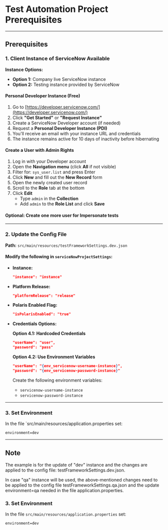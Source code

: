 # Test Automation Project Prerequisites

---
## Prerequisites

### 1. Client Instance of ServiceNow Available

**Instance Options:**
- **Option 1:** Company live ServiceNow instance
- **Option 2:** Testing instance provided by ServiceNow

#### Personal Developer Instance (Free)
1. Go to [https://developer.servicenow.com/](https://developer.servicenow.com/)
2. Click **"Get Started"** or **"Request Instance"**
3. Create a ServiceNow Developer account (if needed)
4. Request a **Personal Developer Instance (PDI)**
5. You'll receive an email with your instance URL and credentials
6. The instance remains active for 10 days of inactivity before hibernating

#### Create a User with Admin Rights
1. Log in with your Developer account
2. Open the **Navigation menu** (click **All** if not visible)
3. Filter for: `sys_user.list` and press Enter
4. Click **New** and fill out the **New Record** form
5. Open the newly created user record
6. Scroll to the **Role** tab at the bottom
7. Click **Edit**
   * Type `admin` in the **Collection**
   * Add `admin` to the **Role List** and click **Save**

#### Optional: Create one more user for Impersonate tests

---

### 2. Update the Config File

**Path:** `src/main/resources/testFrameworkSettings.dev.json`

#### Modify the following in `serviceNowProjectSettings`:

- **Instance:**
    ```json
    "instance": "instance"
    ```

- **Platform Release:**
    ```json
    "platformRelease": "release"
    ```

- **Polaris Enabled Flag:**
    ```json
    "isPolarisEnabled": "true"
    ```

- **Credentials Options:**

  **Option 4.1: Hardcoded Credentials**
    ```json
    "userName": "user",
    "password": "pass"
    ```

  **Option 4.2: Use Environment Variables**
    ```json
    "userName": "{env_servicenow-username-instance}",
    "password": "{env_servicenow-password-instance}"
    ```

  Create the following environment variables:
    - `servicenow-username-instance`
    - `servicenow-password-instance`

---
### 3. Set Environment

In the file `src/main/resources/application.properties set:
```properties
environment=dev
```
---
## Note
The example is for the update of "dev" instance
and the changes are applied to the config file: testFrameworkSettings.dev.json.

In case "qa" instance will be used, the above-mentioned changes need to be applied
to the config file testFrameworkSettings.qa.json and the update environment=qa
needed in the file application.properties.


### 3. Set Environment

In the file `src/main/resources/application.properties` set:
```properties
environment=dev